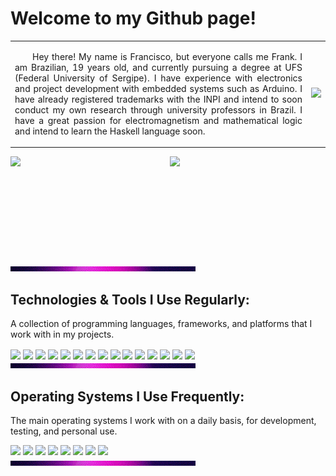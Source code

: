 # Welcome to my Github page! 

<table>
  <tr>
    <td>
      <p align="justify">
        &emsp;&emsp;Hey there! My name is Francisco, but everyone calls me Frank. I am Brazilian, 19 years old, and currently pursuing a degree at UFS (Federal University of Sergipe). 
        I have experience with electronics and project development with embedded systems such as Arduino. I have already registered trademarks with the INPI and intend to soon         conduct my own research through university professors in Brazil. 
        I have a great passion for electromagnetism and mathematical logic and intend to learn the Haskell language soon.
      </p>
    </td>
      <td>
        <img src="https://darksiderconfessions.blog/wp-content/uploads/2020/08/r2d2saddestmoment.gif" width="400">
      </td>
  </tr>
</table>

<div style="display: flex; gap: 1%; align-items: center;">
    <img src="https://github-readme-stats.vercel.app/api?username=FrankSteps&show_icons=true&theme=tokyonight&include_all_commits=true&count_private=true&cache_seconds=1&ts=1694612345" style="flex: 1; height: 170px; object-fit: contain;">
    <img src="https://github-readme-stats.vercel.app/api/top-langs/?username=FrankSteps&layout=compact&lang_count=16&theme=tokyonight&cache_seconds=1&ts=1694612345" style="flex: 1; height: 170px; object-fit: contain;">
</div>

<img src="vv3.gif">

## Technologies & Tools I Use Regularly:
 A collection of programming languages, frameworks, and platforms that I work with in my projects.

<div style="display: inline_block">
  <img align="center" src="https://img.shields.io/badge/C-A8B9CC?style=for-the-badge&logo=c&logoColor=white">
  <img align="center" src="https://img.shields.io/badge/C%2B%2B-00599C?style=for-the-badge&logo=c%2B%2B&logoColor=white">
  <img align="center" src="https://img.shields.io/badge/HTML5-E34F26?style=for-the-badge&logo=html5&logoColor=white">
  <img align="center" src="https://img.shields.io/badge/CSS3-1572B6?style=for-the-badge&logo=css3&logoColor=white">
  <img align="center" src="https://img.shields.io/badge/Java_Script-D4B317?style=for-the-badge&logo=javascript&logoColor=white">
  <img align="center" src="https://img.shields.io/badge/Python-3776AB?style=for-the-badge&logo=python&logoColor=white">
  <img align="center" src="https://img.shields.io/badge/Markdown-000000?style=for-the-badge&logo=markdown&logoColor=white">
  <img align="center" src="https://img.shields.io/badge/Shell_Script-121011?style=for-the-badge&logo=gnu-bash&logoColor=white">
  <img align="center" src="https://img.shields.io/badge/VS_Code-0078D4?style=for-the-badge&logo=visualstudiocode&logoColor=white">
  <img align="center" src="https://img.shields.io/badge/Arduino-00979D?style=for-the-badge&logo=Arduino&logoColor=white">
  <img align="center" src="https://img.shields.io/badge/PIC-A8B9CC?style=for-the-badge&logo=pic&logoColor=white">
  <img align="center" src="https://img.shields.io/badge/Raspberry%20Pi-A22846?style=for-the-badge&logo=Raspberry%20Pi&logoColor=white">
  <img align="center" src="https://img.shields.io/badge/LaTex-00b2af?style=for-the-badge&logo=latex&logoColor=white">
  <img align="center" src="https://img.shields.io/badge/Elixir-4E2A8E?style=for-the-badge&logo=elixir&logoColor=white">
  <img align="center" src="https://img.shields.io/badge/GarageBand-CC5200?style=for-the-badge&logo=apple&logoColor=white">
</div>

<img src="vv3.gif">

## Operating Systems I Use Frequently:
 The main operating systems I work with on a daily basis, for development, testing, and personal use.

<div>
  <img src="https://img.shields.io/badge/Windows-0078D6?style=for-the-badge&logo=microsoft&logoColor=white">
  <img src="https://img.shields.io/badge/Raspberry%20Pi%20OS-A22846?style=for-the-badge&logo=Raspberry%20Pi&logoColor=white">
  <img src="https://img.shields.io/badge/Kubuntu-0077C4?style=for-the-badge&logo=kubuntu&logoColor=white">
  <img src="https://img.shields.io/badge/Fedora-294172?style=for-the-badge&logo=fedora&logoColor=white">
  <img src="https://img.shields.io/badge/Ubuntu-E95420?style=for-the-badge&logo=ubuntu&logoColor=white">
  <img src="https://img.shields.io/badge/CachyOS-43265c?style=for-the-badge&logo=arch-linux&logoColor=white">
  <img src="https://img.shields.io/badge/Debian-A81D33?style=for-the-badge&logo=debian&logoColor=white">
  <img src="https://img.shields.io/badge/MacOS-000000?style=for-the-badge&logo=apple&logoColor=white">
</div>

<img src="vv3.gif">








